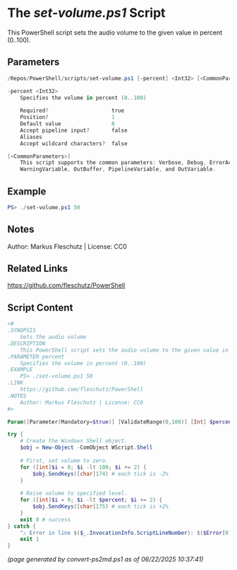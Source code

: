 The *set-volume.ps1* Script
===========================

This PowerShell script sets the audio volume to the given value in percent (0..100).

Parameters
----------
```powershell
/Repos/PowerShell/scripts/set-volume.ps1 [-percent] <Int32> [<CommonParameters>]

-percent <Int32>
    Specifies the volume in percent (0..100)
    
    Required?                    true
    Position?                    1
    Default value                0
    Accept pipeline input?       false
    Aliases                      
    Accept wildcard characters?  false

[<CommonParameters>]
    This script supports the common parameters: Verbose, Debug, ErrorAction, ErrorVariable, WarningAction, 
    WarningVariable, OutBuffer, PipelineVariable, and OutVariable.
```

Example
-------
```powershell
PS> ./set-volume.ps1 50

```

Notes
-----
Author: Markus Fleschutz | License: CC0

Related Links
-------------
https://github.com/fleschutz/PowerShell

Script Content
--------------
```powershell
<#
.SYNOPSIS
	Sets the audio volume 
.DESCRIPTION
	This PowerShell script sets the audio volume to the given value in percent (0..100).
.PARAMETER percent
	Specifies the volume in percent (0..100)
.EXAMPLE
	PS> ./set-volume.ps1 50
.LINK
	https://github.com/fleschutz/PowerShell
.NOTES
	Author: Markus Fleschutz | License: CC0
#>

Param([Parameter(Mandatory=$true)] [ValidateRange(0,100)] [Int] $percent)

try {
	# Create the Windows Shell object. 
	$obj = New-Object -ComObject WScript.Shell
    
	# First, set volume to zero. 
	for ([int]$i = 0; $i -lt 100; $i += 2) {
		$obj.SendKeys([char]174) # each tick is -2%
	}
    
	# Raise volume to specified level. 
	for ([int]$i = 0; $i -lt $percent; $i += 2) {
		$obj.SendKeys([char]175) # each tick is +2%
	}
	exit 0 # success
} catch {
	"⚠️ Error in line $($_.InvocationInfo.ScriptLineNumber): $($Error[0])"
	exit 1
}
```

*(page generated by convert-ps2md.ps1 as of 06/22/2025 10:37:41)*
